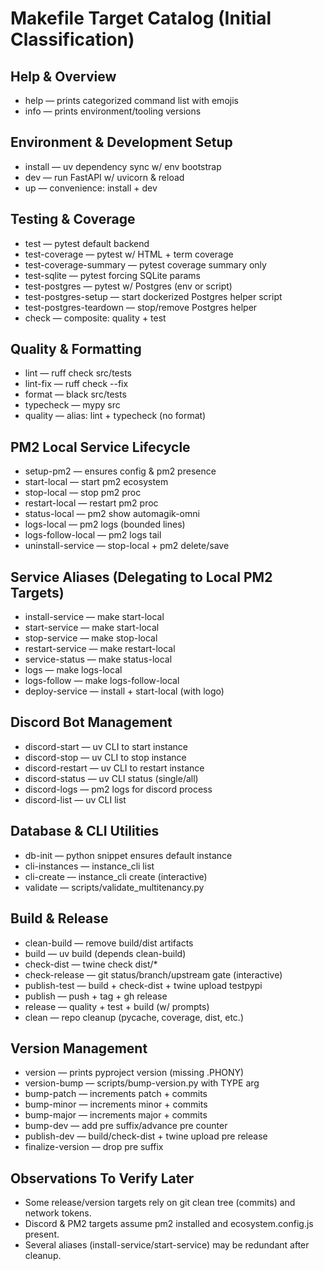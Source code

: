 # Makefile Target Catalog (Initial Classification)

## Help & Overview
- help — prints categorized command list with emojis
- info — prints environment/tooling versions

## Environment & Development Setup
- install — uv dependency sync w/ env bootstrap
- dev — run FastAPI w/ uvicorn & reload
- up — convenience: install + dev

## Testing & Coverage
- test — pytest default backend
- test-coverage — pytest w/ HTML + term coverage
- test-coverage-summary — pytest coverage summary only
- test-sqlite — pytest forcing SQLite params
- test-postgres — pytest w/ Postgres (env or script)
- test-postgres-setup — start dockerized Postgres helper script
- test-postgres-teardown — stop/remove Postgres helper
- check — composite: quality + test

## Quality & Formatting
- lint — ruff check src/tests
- lint-fix — ruff check --fix
- format — black src/tests
- typecheck — mypy src
- quality — alias: lint + typecheck (no format)

## PM2 Local Service Lifecycle
- setup-pm2 — ensures config & pm2 presence
- start-local — start pm2 ecosystem
- stop-local — stop pm2 proc
- restart-local — restart pm2 proc
- status-local — pm2 show automagik-omni
- logs-local — pm2 logs (bounded lines)
- logs-follow-local — pm2 logs tail
- uninstall-service — stop-local + pm2 delete/save

## Service Aliases (Delegating to Local PM2 Targets)
- install-service — make start-local
- start-service — make start-local
- stop-service — make stop-local
- restart-service — make restart-local
- service-status — make status-local
- logs — make logs-local
- logs-follow — make logs-follow-local
- deploy-service — install + start-local (with logo)

## Discord Bot Management
- discord-start — uv CLI to start instance
- discord-stop — uv CLI to stop instance
- discord-restart — uv CLI to restart instance
- discord-status — uv CLI status (single/all)
- discord-logs — pm2 logs for discord process
- discord-list — uv CLI list

## Database & CLI Utilities
- db-init — python snippet ensures default instance
- cli-instances — instance_cli list
- cli-create — instance_cli create (interactive)
- validate — scripts/validate_multitenancy.py

## Build & Release
- clean-build — remove build/dist artifacts
- build — uv build (depends clean-build)
- check-dist — twine check dist/*
- check-release — git status/branch/upstream gate (interactive)
- publish-test — build + check-dist + twine upload testpypi
- publish — push + tag + gh release
- release — quality + test + build (w/ prompts)
- clean — repo cleanup (pycache, coverage, dist, etc.)

## Version Management
- version — prints pyproject version (missing .PHONY)
- version-bump — scripts/bump-version.py with TYPE arg
- bump-patch — increments patch + commits
- bump-minor — increments minor + commits
- bump-major — increments major + commits
- bump-dev — add pre suffix/advance pre counter
- publish-dev — build/check-dist + twine upload pre release
- finalize-version — drop pre suffix

## Observations To Verify Later
- Some release/version targets rely on git clean tree (commits) and network tokens.
- Discord & PM2 targets assume pm2 installed and ecosystem.config.js present.
- Several aliases (install-service/start-service) may be redundant after cleanup.

